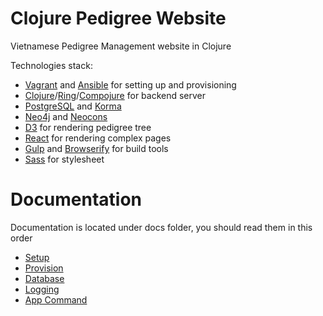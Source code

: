 # Clojure Pedigree Website

Vietnamese Pedigree Management website in Clojure

Technologies stack:

- [Vagrant](https://www.vagrantup.com/) and [Ansible](http://www.ansible.com/) for setting up and provisioning
- [Clojure](http://clojure.org/)/[Ring](https://github.com/ring-clojure/ring)/[Compojure](https://github.com/weavejester/compojure) for backend server
- [PostgreSQL](http://www.postgresql.org/) and [Korma](https://github.com/korma/Korma)
- [Neo4j](http://neo4j.com/) and [Neocons](http://clojureneo4j.info/articles/getting_started.html)
- [D3](http://d3js.org/) for rendering pedigree tree
- [React](https://facebook.github.io/react/) for rendering complex pages
- [Gulp](http://gulpjs.com/) and [Browserify](http://browserify.org/) for build
tools
- [Sass](http://sass-lang.com/) for stylesheet

# Documentation

Documentation is located under docs folder, you should read them in this order

- [Setup](https://github.com/tmtxt/clojure-pedigree/blob/master/docs/readme.md)
- [Provision](https://github.com/tmtxt/clojure-pedigree/blob/master/docs/provision.md)
- [Database](https://github.com/tmtxt/clojure-pedigree/blob/master/docs/database.md)
- [Logging](https://github.com/tmtxt/clojure-pedigree/blob/master/docs/logging.md)
- [App Command](https://github.com/tmtxt/clojure-pedigree/blob/master/docs/command.md)
